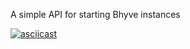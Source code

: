 A simple API for starting Bhyve instances

[![asciicast](https://asciinema.org/a/dvre3aezrs8fascnvj3a1jijx.png)](https://asciinema.org/a/dvre3aezrs8fascnvj3a1jijx)
